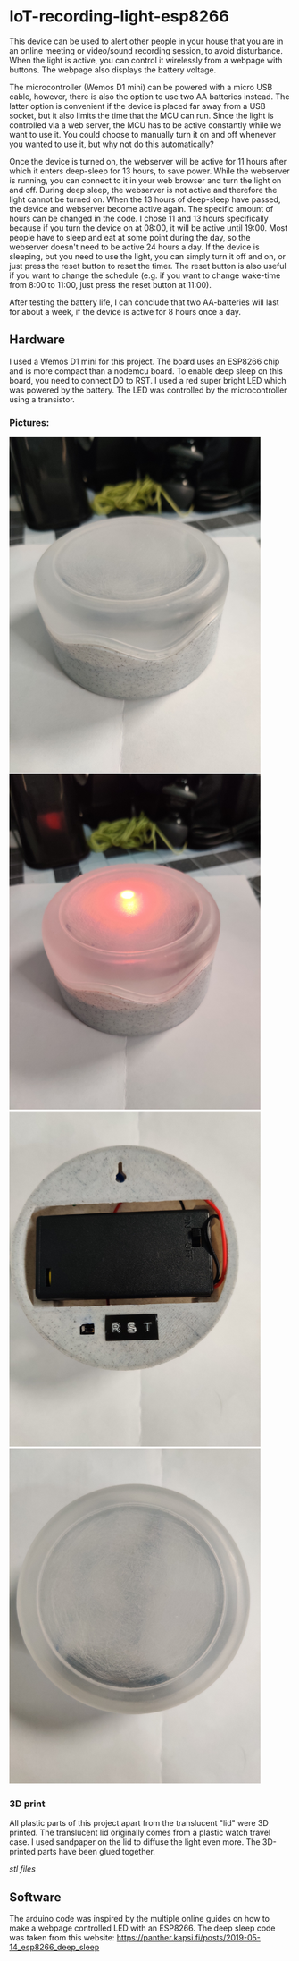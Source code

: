 # IoT-recording-light-esp8266

This device can be used to alert other people in your house that you are in an online meeting or video/sound recording session, to avoid disturbance. When the light is active, you can control it wirelessly from a webpage with buttons. The webpage also displays the battery voltage. 

The microcontroller (Wemos D1 mini) can be powered with a micro USB cable, however, there is also the option to use two AA batteries instead. The latter option is convenient if the device is placed far away from a USB socket, but it also limits the time that the MCU can run. Since the light is controlled via a web server, the MCU has to be active constantly while we want to use it. You could choose to manually turn it on and off whenever you wanted to use it, but why not do this automatically?

Once the device is turned on, the webserver will be active for 11 hours after which it enters deep-sleep for 13 hours, to save power. While the webserver is running, you can connect to it in your web browser and turn the light on and off. During deep sleep, the webserver is not active and therefore the light cannot be turned on. When the 13 hours of deep-sleep have passed, the device and webserver become active again. The specific amount of hours can be changed in the code. I chose 11 and 13 hours specifically because if you turn the device on at 08:00, it will be active until 19:00. Most people have to sleep and eat at some point during the day, so the webserver doesn't need to be active 24 hours a day. If the device is sleeping, but you need to use the light, you can simply turn it off and on, or just press the reset button to reset the timer. The reset button is also useful if you want to change the schedule (e.g. if you want to change wake-time from 8:00 to 11:00, just press the reset button at 11:00). 

After testing the battery life, I can conclude that two AA-batteries will last for about a week, if the device is active for 8 hours once a day.


## Hardware

I used a Wemos D1 mini for this project. The board uses an ESP8266 chip and is more compact than a nodemcu board. To enable deep sleep on this board, you need to connect D0 to RST. I used a red super bright LED which was powered by the battery. The LED was controlled by the microcontroller using a transistor. 

### Pictures:

<img src="https://raw.githubusercontent.com/jakobrbr/IoT-recording-light-esp8266/main/Pictures/RecLight1.jpg" alt="alt text" width="450" height="600">
<img src="https://raw.githubusercontent.com/jakobrbr/IoT-recording-light-esp8266/main/Pictures/RecLight2.jpg" alt="alt text" width="450" height="600">
<img src="https://raw.githubusercontent.com/jakobrbr/IoT-recording-light-esp8266/main/Pictures/RecLight3.jpg" alt="alt text" width="450" height="600">
<img src="https://raw.githubusercontent.com/jakobrbr/IoT-recording-light-esp8266/main/Pictures/RecLight4.jpg" alt="alt text" width="450" height="600">

### 3D print

All plastic parts of this project apart from the translucent "lid" were 3D printed. The translucent lid originally comes from a plastic watch travel case. I used sandpaper on the lid to diffuse the light even more. The 3D-printed parts have been glued together.

*stl files*

## Software

The arduino code was inspired by the multiple online guides on how to make a webpage controlled LED with an ESP8266. The deep sleep code was taken from this website: https://panther.kapsi.fi/posts/2019-05-14_esp8266_deep_sleep

